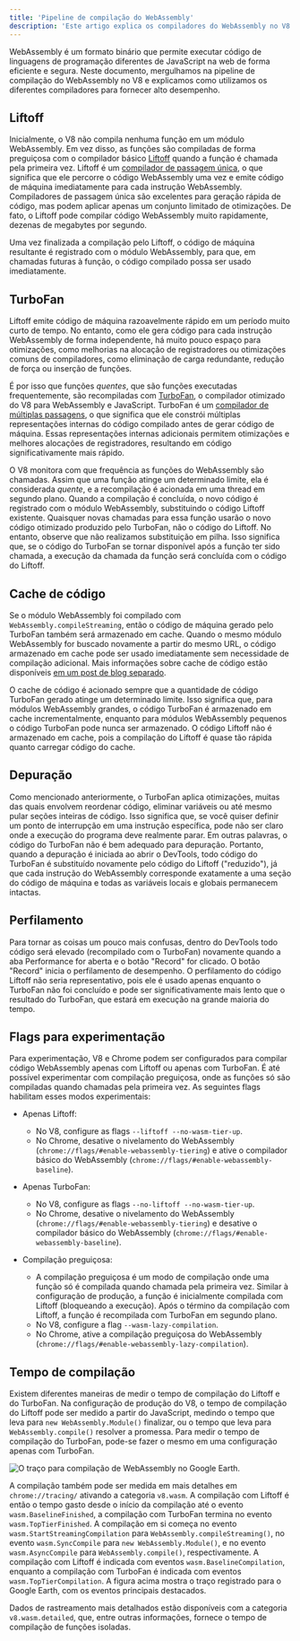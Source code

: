 ```yaml
---
title: 'Pipeline de compilação do WebAssembly'
description: 'Este artigo explica os compiladores do WebAssembly no V8 e quando eles compilam o código WebAssembly.'
---
```


WebAssembly é um formato binário que permite executar código de linguagens de programação diferentes de JavaScript na web de forma eficiente e segura. Neste documento, mergulhamos na pipeline de compilação do WebAssembly no V8 e explicamos como utilizamos os diferentes compiladores para fornecer alto desempenho.

## Liftoff

Inicialmente, o V8 não compila nenhuma função em um módulo WebAssembly. Em vez disso, as funções são compiladas de forma preguiçosa com o compilador básico [Liftoff](/blog/liftoff) quando a função é chamada pela primeira vez. Liftoff é um [compilador de passagem única](https://en.wikipedia.org/wiki/One-pass_compiler), o que significa que ele percorre o código WebAssembly uma vez e emite código de máquina imediatamente para cada instrução WebAssembly. Compiladores de passagem única são excelentes para geração rápida de código, mas podem aplicar apenas um conjunto limitado de otimizações. De fato, o Liftoff pode compilar código WebAssembly muito rapidamente, dezenas de megabytes por segundo.

Uma vez finalizada a compilação pelo Liftoff, o código de máquina resultante é registrado com o módulo WebAssembly, para que, em chamadas futuras à função, o código compilado possa ser usado imediatamente.

## TurboFan

Liftoff emite código de máquina razoavelmente rápido em um período muito curto de tempo. No entanto, como ele gera código para cada instrução WebAssembly de forma independente, há muito pouco espaço para otimizações, como melhorias na alocação de registradores ou otimizações comuns de compiladores, como eliminação de carga redundante, redução de força ou inserção de funções.

É por isso que funções _quentes_, que são funções executadas frequentemente, são recompiladas com [TurboFan](/docs/turbofan), o compilador otimizado do V8 para WebAssembly e JavaScript. TurboFan é um [compilador de múltiplas passagens](https://en.wikipedia.org/wiki/Multi-pass_compiler), o que significa que ele constrói múltiplas representações internas do código compilado antes de gerar código de máquina. Essas representações internas adicionais permitem otimizações e melhores alocações de registradores, resultando em código significativamente mais rápido.

O V8 monitora com que frequência as funções do WebAssembly são chamadas. Assim que uma função atinge um determinado limite, ela é considerada _quente_, e a recompilação é acionada em uma thread em segundo plano. Quando a compilação é concluída, o novo código é registrado com o módulo WebAssembly, substituindo o código Liftoff existente. Quaisquer novas chamadas para essa função usarão o novo código otimizado produzido pelo TurboFan, não o código do Liftoff. No entanto, observe que não realizamos substituição em pilha. Isso significa que, se o código do TurboFan se tornar disponível após a função ter sido chamada, a execução da chamada da função será concluída com o código do Liftoff.

## Cache de código

Se o módulo WebAssembly foi compilado com `WebAssembly.compileStreaming`, então o código de máquina gerado pelo TurboFan também será armazenado em cache. Quando o mesmo módulo WebAssembly for buscado novamente a partir do mesmo URL, o código armazenado em cache pode ser usado imediatamente sem necessidade de compilação adicional. Mais informações sobre cache de código estão disponíveis [em um post de blog separado](/blog/wasm-code-caching).

O cache de código é acionado sempre que a quantidade de código TurboFan gerado atinge um determinado limite. Isso significa que, para módulos WebAssembly grandes, o código TurboFan é armazenado em cache incrementalmente, enquanto para módulos WebAssembly pequenos o código TurboFan pode nunca ser armazenado. O código Liftoff não é armazenado em cache, pois a compilação do Liftoff é quase tão rápida quanto carregar código do cache.

## Depuração

Como mencionado anteriormente, o TurboFan aplica otimizações, muitas das quais envolvem reordenar código, eliminar variáveis ou até mesmo pular seções inteiras de código. Isso significa que, se você quiser definir um ponto de interrupção em uma instrução específica, pode não ser claro onde a execução do programa deve realmente parar. Em outras palavras, o código do TurboFan não é bem adequado para depuração. Portanto, quando a depuração é iniciada ao abrir o DevTools, todo código do TurboFan é substituído novamente pelo código do Liftoff ("reduzido"), já que cada instrução do WebAssembly corresponde exatamente a uma seção do código de máquina e todas as variáveis locais e globais permanecem intactas.

## Perfilamento

Para tornar as coisas um pouco mais confusas, dentro do DevTools todo código será elevado (recompilado com o TurboFan) novamente quando a aba Performance for aberta e o botão "Record" for clicado. O botão "Record" inicia o perfilamento de desempenho. O perfilamento do código Liftoff não seria representativo, pois ele é usado apenas enquanto o TurboFan não foi concluído e pode ser significativamente mais lento que o resultado do TurboFan, que estará em execução na grande maioria do tempo.

## Flags para experimentação

Para experimentação, V8 e Chrome podem ser configurados para compilar código WebAssembly apenas com Liftoff ou apenas com TurboFan. É até possível experimentar com compilação preguiçosa, onde as funções só são compiladas quando chamadas pela primeira vez. As seguintes flags habilitam esses modos experimentais:

- Apenas Liftoff:
    - No V8, configure as flags `--liftoff --no-wasm-tier-up`.
    - No Chrome, desative o nivelamento do WebAssembly (`chrome://flags/#enable-webassembly-tiering`) e ative o compilador básico do WebAssembly (`chrome://flags/#enable-webassembly-baseline`).

- Apenas TurboFan:
    - No V8, configure as flags `--no-liftoff --no-wasm-tier-up`.
    - No Chrome, desative o nivelamento do WebAssembly (`chrome://flags/#enable-webassembly-tiering`) e desative o compilador básico do WebAssembly (`chrome://flags/#enable-webassembly-baseline`).

- Compilação preguiçosa:
    - A compilação preguiçosa é um modo de compilação onde uma função só é compilada quando chamada pela primeira vez. Similar à configuração de produção, a função é inicialmente compilada com Liftoff (bloqueando a execução). Após o término da compilação com Liftoff, a função é recompilada com TurboFan em segundo plano.
    - No V8, configure a flag `--wasm-lazy-compilation`.
    - No Chrome, ative a compilação preguiçosa do WebAssembly (`chrome://flags/#enable-webassembly-lazy-compilation`).

## Tempo de compilação

Existem diferentes maneiras de medir o tempo de compilação do Liftoff e do TurboFan. Na configuração de produção do V8, o tempo de compilação do Liftoff pode ser medido a partir do JavaScript, medindo o tempo que leva para `new WebAssembly.Module()` finalizar, ou o tempo que leva para `WebAssembly.compile()` resolver a promessa. Para medir o tempo de compilação do TurboFan, pode-se fazer o mesmo em uma configuração apenas com TurboFan.

![O traço para compilação de WebAssembly no [Google Earth](https://earth.google.com/web).](/_img/wasm-compilation-pipeline/trace.svg)

A compilação também pode ser medida em mais detalhes em `chrome://tracing/` ativando a categoria `v8.wasm`. A compilação com Liftoff é então o tempo gasto desde o início da compilação até o evento `wasm.BaselineFinished`, a compilação com TurboFan termina no evento `wasm.TopTierFinished`. A compilação em si começa no evento `wasm.StartStreamingCompilation` para `WebAssembly.compileStreaming()`, no evento `wasm.SyncCompile` para `new WebAssembly.Module()`, e no evento `wasm.AsyncCompile` para `WebAssembly.compile()`, respectivamente. A compilação com Liftoff é indicada com eventos `wasm.BaselineCompilation`, enquanto a compilação com TurboFan é indicada com eventos `wasm.TopTierCompilation`. A figura acima mostra o traço registrado para o Google Earth, com os eventos principais destacados.

Dados de rastreamento mais detalhados estão disponíveis com a categoria `v8.wasm.detailed`, que, entre outras informações, fornece o tempo de compilação de funções isoladas.
